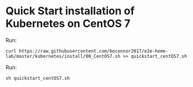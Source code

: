 # Quick Start installation of Kubernetes on CentOS 7

Run:
```
curl https://raw.githubusercontent.com/boconnor2017/e2e-home-lab/master/kubernetes/install/00_CentOS7.sh >> quickstart_centOS7.sh
```

Run:
```
sh quickstart_centOS7.sh
```
